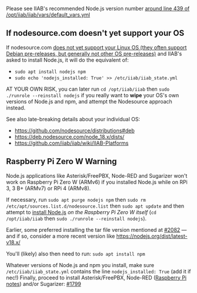Please see IIAB's recommended Node.js version number [around line 439 of /opt/iiab/iiab/vars/default_vars.yml](https://github.com/iiab/iiab/blob/master/vars/default_vars.yml#L434-L439)

If nodesource.com doesn't yet support your OS
---------------------------------------------

If nodesource.com [does not yet support your Linux OS (they often support Debian pre-releases, but generally not other OS pre-releases)](https://github.com/nodesource/distributions#deb) and IIAB's asked to install Node.js, it will do the equivalent of:

- `sudo apt install nodejs npm`
- `sudo echo 'nodejs_installed: True' >> /etc/iiab/iiab_state.yml`

AT YOUR OWN RISK, you can later run `cd /opt/iiab/iiab` then `sudo ./runrole --reinstall nodejs` if you really want to **wipe** your OS's own versions of Node.js and npm, and attempt the Nodesource approach instead.

See also late-breaking details about your individual OS:

- https://github.com/nodesource/distributions#deb
- https://deb.nodesource.com/node_18.x/dists/
- https://github.com/iiab/iiab/wiki/IIAB-Platforms

Raspberry Pi Zero W Warning
---------------------------

Node.js applications like Asterisk/FreePBX, Node-RED and Sugarizer won't work on Raspberry Pi Zero W (ARMv6) if you installed Node.js while on RPi 3, 3 B+ (ARMv7) or RPi 4 (ARMv8).

If necessary, run `sudo apt purge nodejs npm` then `sudo rm /etc/apt/sources.list.d/nodesource.list` then  `sudo apt update` and then attempt to [install Node.js](https://github.com/iiab/iiab/blob/master/roles/nodejs/tasks/install.yml) _on the Raspberry Pi Zero W itself_ (`cd /opt/iiab/iiab` then `sudo ./runrole --reinstall nodejs`).

Earlier, some preferred installing the tar file version mentioned at [#2082](https://github.com/iiab/iiab/issues/2082#issuecomment-569344617) &mdash; and if so, consider a more recent version like https://nodejs.org/dist/latest-v18.x/

You'll (likely) also then need to run: `sudo apt install npm`

Whatever versions of Node.js and npm you install, make sure `/etc/iiab/iiab_state.yml` contains the line `nodejs_installed: True` (add it if nec!)  Finally, proceed to install Asterisk/FreePBX, Node-RED ([Raspberry Pi notes](https://nodered.org/docs/hardware/raspberrypi#swapping-sd-cards)) and/or Sugarizer: [#1799](https://github.com/iiab/iiab/issues/1799)
